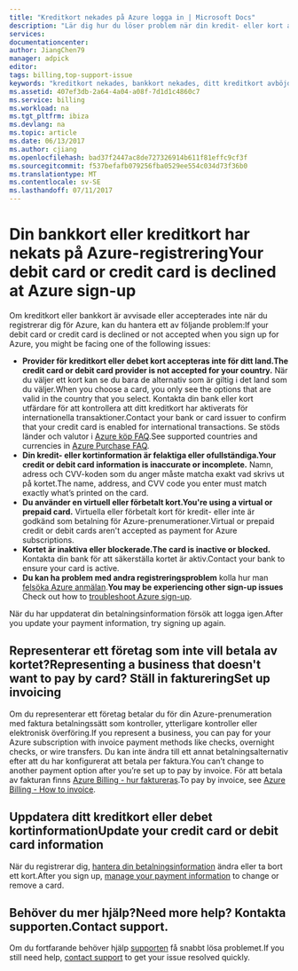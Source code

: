 ```yaml
---
title: "Kreditkort nekades på Azure logga in | Microsoft Docs"
description: "Lär dig hur du löser problem när din kredit- eller kort avvisas när du försöker registrera dig för Azure."
services: 
documentationcenter: 
author: JiangChen79
manager: adpick
editor: 
tags: billing,top-support-issue
keywords: "kreditkort nekades, bankkort nekades, ditt kreditkort avböjdes, respektera inte kreditkort"
ms.assetid: 407ef3db-2a64-4a04-a08f-7d1d1c4860c7
ms.service: billing
ms.workload: na
ms.tgt_pltfrm: ibiza
ms.devlang: na
ms.topic: article
ms.date: 06/13/2017
ms.author: cjiang
ms.openlocfilehash: bad37f2447ac8de727326914b611f81effc9cf3f
ms.sourcegitcommit: f537befafb079256fba0529ee554c034d73f36b0
ms.translationtype: MT
ms.contentlocale: sv-SE
ms.lasthandoff: 07/11/2017
---
```

# <a name="your-debit-card-or-credit-card-is-declined-at-azure-sign-up"></a><span data-ttu-id="5df87-104">Din bankkort eller kreditkort har nekats på Azure-registrering</span><span class="sxs-lookup"><span data-stu-id="5df87-104">Your debit card or credit card is declined at Azure sign-up</span></span>
<span data-ttu-id="5df87-105">Om kreditkort eller bankkort är avvisade eller accepterades inte när du registrerar dig för Azure, kan du hantera ett av följande problem:</span><span class="sxs-lookup"><span data-stu-id="5df87-105">If your debit card or credit card is declined or not accepted when you sign up for Azure, you might be facing one of the following issues:</span></span>

* <span data-ttu-id="5df87-106">**Provider för kreditkort eller debet kort accepteras inte för ditt land.**</span><span class="sxs-lookup"><span data-stu-id="5df87-106">**The credit card or debit card provider is not accepted for your country.**</span></span> <span data-ttu-id="5df87-107">När du väljer ett kort kan se du bara de alternativ som är giltig i det land som du väljer.</span><span class="sxs-lookup"><span data-stu-id="5df87-107">When you choose a card, you only see the options that are valid in the country that you select.</span></span> <span data-ttu-id="5df87-108">Kontakta din bank eller kort utfärdare för att kontrollera att ditt kreditkort har aktiverats för internationella transaktioner.</span><span class="sxs-lookup"><span data-stu-id="5df87-108">Contact your bank or card issuer to confirm that your credit card is enabled for international transactions.</span></span> <span data-ttu-id="5df87-109">Se stöds länder och valutor i [Azure köp FAQ](https://azure.microsoft.com/pricing/faq/).</span><span class="sxs-lookup"><span data-stu-id="5df87-109">See supported countries and currencies in [Azure Purchase FAQ](https://azure.microsoft.com/pricing/faq/).</span></span>
* <span data-ttu-id="5df87-110">**Din kredit- eller kortinformation är felaktiga eller ofullständiga.**</span><span class="sxs-lookup"><span data-stu-id="5df87-110">**Your credit or debit card information is inaccurate or incomplete.**</span></span> <span data-ttu-id="5df87-111">Namn, adress och CVV-koden som du anger måste matcha exakt vad skrivs ut på kortet.</span><span class="sxs-lookup"><span data-stu-id="5df87-111">The name, address, and CVV code you enter must match exactly what’s printed on the card.</span></span>
* <span data-ttu-id="5df87-112">**Du använder en virtuell eller förbetalt kort.**</span><span class="sxs-lookup"><span data-stu-id="5df87-112">**You're using a virtual or prepaid card.**</span></span> <span data-ttu-id="5df87-113">Virtuella eller förbetalt kort för kredit- eller inte är godkänd som betalning för Azure-prenumerationer.</span><span class="sxs-lookup"><span data-stu-id="5df87-113">Virtual or prepaid credit or debit cards aren't accepted as payment for Azure subscriptions.</span></span>
* <span data-ttu-id="5df87-114">**Kortet är inaktiva eller blockerade.**</span><span class="sxs-lookup"><span data-stu-id="5df87-114">**The card is inactive or blocked.**</span></span> <span data-ttu-id="5df87-115">Kontakta din bank för att säkerställa kortet är aktiv.</span><span class="sxs-lookup"><span data-stu-id="5df87-115">Contact your bank to ensure your card is active.</span></span>
* <span data-ttu-id="5df87-116">**Du kan ha problem med andra registreringsproblem** kolla hur man [felsöka Azure anmälan](billing-troubleshoot-azure-sign-up-issues.md).</span><span class="sxs-lookup"><span data-stu-id="5df87-116">**You may be experiencing other sign-up issues** Check out how to [troubleshoot Azure sign-up](billing-troubleshoot-azure-sign-up-issues.md).</span></span>

<span data-ttu-id="5df87-117">När du har uppdaterat din betalningsinformation försök att logga igen.</span><span class="sxs-lookup"><span data-stu-id="5df87-117">After you update your payment information, try signing up again.</span></span>

## <a name="representing-a-business-that-doesnt-want-to-pay-by-card-set-up-invoicing"></a><span data-ttu-id="5df87-118">Representerar ett företag som inte vill betala av kortet?</span><span class="sxs-lookup"><span data-stu-id="5df87-118">Representing a business that doesn't want to pay by card?</span></span> <span data-ttu-id="5df87-119">Ställ in fakturering</span><span class="sxs-lookup"><span data-stu-id="5df87-119">Set up invoicing</span></span>
<span data-ttu-id="5df87-120">Om du representerar ett företag betalar du för din Azure-prenumeration med faktura betalningssätt som kontroller, ytterligare kontroller eller elektronisk överföring.</span><span class="sxs-lookup"><span data-stu-id="5df87-120">If you represent a business, you can pay for your Azure subscription with invoice payment methods like checks, overnight checks, or wire transfers.</span></span> <span data-ttu-id="5df87-121">Du kan inte ändra till ett annat betalningsalternativ efter att du har konfigurerat att betala per faktura.</span><span class="sxs-lookup"><span data-stu-id="5df87-121">You can’t change to another payment option after you’re set up to pay by invoice.</span></span> <span data-ttu-id="5df87-122">För att betala av fakturan finns [Azure Billing - hur faktureras](https://azure.microsoft.com/pricing/invoicing/).</span><span class="sxs-lookup"><span data-stu-id="5df87-122">To pay by invoice, see [Azure Billing - How to invoice](https://azure.microsoft.com/pricing/invoicing/).</span></span>

## <a name="update-your-credit-card-or-debit-card-information"></a><span data-ttu-id="5df87-123">Uppdatera ditt kreditkort eller debet kortinformation</span><span class="sxs-lookup"><span data-stu-id="5df87-123">Update your credit card or debit card information</span></span>
<span data-ttu-id="5df87-124">När du registrerar dig, [hantera din betalningsinformation](billing-how-to-change-credit-card.md) ändra eller ta bort ett kort.</span><span class="sxs-lookup"><span data-stu-id="5df87-124">After you sign up, [manage your payment information](billing-how-to-change-credit-card.md) to change or remove a card.</span></span>

## <a name="need-more-help-contact-support"></a><span data-ttu-id="5df87-125">Behöver du mer hjälp?</span><span class="sxs-lookup"><span data-stu-id="5df87-125">Need more help?</span></span> <span data-ttu-id="5df87-126">Kontakta supporten.</span><span class="sxs-lookup"><span data-stu-id="5df87-126">Contact support.</span></span>
<span data-ttu-id="5df87-127">Om du fortfarande behöver hjälp [supporten](https://portal.azure.com/?#blade/Microsoft_Azure_Support/HelpAndSupportBlade) få snabbt lösa problemet.</span><span class="sxs-lookup"><span data-stu-id="5df87-127">If you still need help, [contact support](https://portal.azure.com/?#blade/Microsoft_Azure_Support/HelpAndSupportBlade) to get your issue resolved quickly.</span></span>
